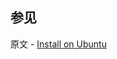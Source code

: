 ## 参见

原文 - [Install on Ubuntu]( https://docs.mongodb.com/manual/tutorial/install-mongodb-on-ubuntu/ )

